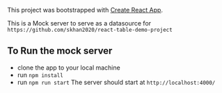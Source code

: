 This project was bootstrapped with [Create React App](https://github.com/facebook/create-react-app).

This is a Mock server to serve as a datasource for `https://github.com/skhan2020/react-table-demo-project`

## To Run the mock server

- clone the app to your local machine
- run `npm install`
- run `npm run start`
The server should start at `http://localhost:4000/`
